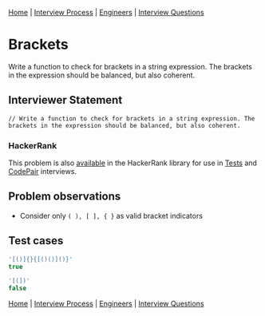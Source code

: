 [Home](../../../README.md) |
[Interview Process](../../README.md) |
[Engineers](../README.md) |
[Interview Questions](README.md)

# Brackets

Write a function to check for brackets in a string expression. The brackets in the expression should be balanced, but also coherent.

## Interviewer Statement
```
// Write a function to check for brackets in a string expression. The brackets in the expression should be balanced, but also coherent.
```

### HackerRank
This problem is also
[available](https://www.hackerrank.com/x/library/personal/mine/coding/questions/127140/view)
in the HackerRank library for use in
[Tests](https://www.hackerrank.com/x/tests) and
[CodePair](https://www.hackerrank.com/x/interviews/mypads)
interviews.

## Problem observations
- Consider only `( ), [ ], { }` as valid bracket indicators

## Test cases
```javascript
'[()]{}{[()()]()}'
true

'[(])'
false
```

[Home](../../../README.md) |
[Interview Process](../../README.md) |
[Engineers](../README.md) |
[Interview Questions](README.md)
